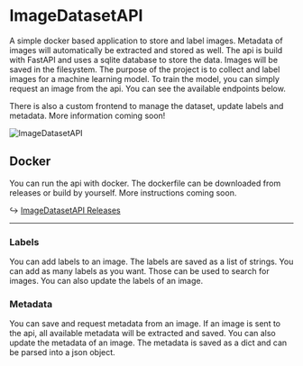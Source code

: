# ImageDatasetAPI

A simple docker based application to store and label images. Metadata of images will automatically be extracted and
stored as well. The api is build with FastAPI and uses a sqlite database to store the data. Images will be saved in the 
filesystem. The purpose of the project is to collect and label images for a machine learning model. To train the model,
you can simply request an image from the api. You can see the available endpoints below. 

There is also a custom frontend to manage the dataset, update labels and metadata. More information coming soon!

![ImageDatasetAPI](https://github.com/Artif3xx/ImageDatasetAPI/blob/api-development/.assets/readme/SeachPage.gif)

## Docker

You can run the api with docker. The dockerfile can be downloaded from releases or build by yourself. More instructions
coming soon.

↪ [ImageDatasetAPI Releases](https://github.com/Artif3xx/ImageDatasetAPI/releases)

---

### Labels

You can add labels to an image. The labels are saved as a list of strings. You can add as many labels as you want. 
Those can be used to search for images. You can also update the labels of an image.

### Metadata

You can save and request metadata from an image. If an image is sent to the api, all available metadata will be 
extracted and saved. You can also update the metadata of an image. The metadata is saved as a dict and can be parsed 
into a json object.
